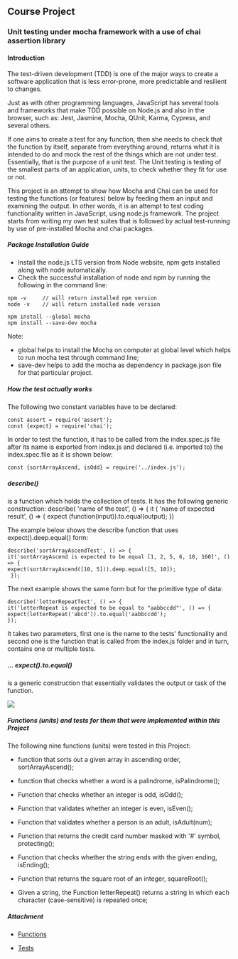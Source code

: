 ##                             Course Project 
###               Unit testing under mocha framework with a use of chai assertion library

#### Introduction
 
   The test-driven development (TDD) is one of the major ways to create a software application that is 
   less error-prone, more predictable and resilient to changes. 
   
   Just as with other programming languages, JavaScript has several tools and frameworks that 
   make TDD possible on Node.js and also in the browser, such as: Jest, Jasmine, Mocha, QUnit, 
   Karma, Cypress, and several others. 
   
   If one aims to create a test for any function, then she needs to check that the function by itself, 
   separate from everything around, returns what it is intended to do and mock the rest of the things 
   which are not under test. Essentially, that is the purpose of a unit test. The Unit testing is 
   testing of the smallest parts of an application, units, to check whether they fit for use or not. 
   
   This project is an attempt to show how Mocha and Chai can be used for testing the functions 
   (or features) below by feeding them an input and examining the output. In other words, it is 
   an attempt to test coding functionality written in JavaScript, using node.js framework. 
   The project starts from writing my own test suites that is followed by actual test-running 
   by use of pre-installed Mocha and chai packages.
    
##### Package Installation Guide

   - Install the node.js LTS version from Node website, npm gets installed along with node 
   automatically.
   - Check the successful installation of node and npm by running the following in the command line:
   
    npm -v     // will return installed npm version
    node -v    // will return installed node version
    
    npm install --global mocha
    npm install --save-dev mocha
    
Note: 
 - global helps to install the Mocha on computer at global level which helps to run mocha test through
  command line;
 - save-dev helps to add the mocha as dependency in package.json file for that particular project.

##### How the test actually works

   The following two constant variables have to be declared:

    const assert = require('assert');
    const {expect} = require('chai');
       
   In order to test the function, it has to be called from the index.spec.js file after its name is 
   exported from index.js and declared (i.e. imported to) the index.spec.file as it is shown below:
    
    const {sortArrayAscend, isOdd} = require('../index.js');
    
   ##### describe()
   is a function which holds the collection of tests. It has the following generic construction:
   describe( 'name of the test', () => {
    it ( 'name of expected result', () => {
    expect (function(input)).to.equal(output);
    })
 
 The example below shows the describe function that uses expect().deep.equal() form:
   
    describe('sortArrayAscendTest', () => {
    it('sortArrayAscend is expected to be equal [1, 2, 5, 6, 10, 160]', () => {
    expect(sortArrayAscend([10, 5])).deep.equal([5, 10]);
     });
 The next example shows the same form but for the primitive type of data: 
     
    describe('letterRepeatTest', () => {
    it('letterRepeat is expected to be equal to "aabbccdd"', () => {
    expect(letterRepeat('abcd')).to.equal('aabbccdd');
    });
    
   It takes two parameters, first one is the name to the tests' functionality and second one is 
   the function that is called from the index.js folder and in turn, contains one or multiple tests. 
   
   #####  ... expect().to.equal()  
   is a generic construction that essentially validates the output or task of the function.
   
![](img/pic_mocha_proj.jpg)
##### Functions (units) and tests for them that were implemented within this Project
   
   The following nine functions (units) were tested in this Project:
   -  function that sorts out a given array in ascending order, sortArrayAscend();
   
   -  function that checks whether a word is a palindrome, isPalindrome();
   
   - Function that checks whether an integer is odd, isOdd();
   
   - Function that validates whether an integer is even, isEven();
   
  -  Function that validates whether a person is an adult, isAdult(num);

   - Function that returns the credit card number masked with '#' symbol, protecting();
   
   - Function that checks whether the string ends with the given ending, isEnding();

   - Function that returns the square root of an integer, squareRoot();

   - Given a string, the Function letterRepeat() returns a string in which each character 
     (case-sensitive) is repeated once;

##### Attachment

* [Functions](index.js)

* [Tests](test/index.spec.js)
